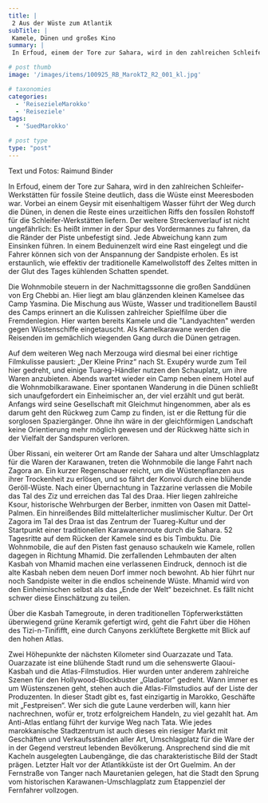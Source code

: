 ```yaml
---
title: |
 2 Aus der Wüste zum Atlantik
subTitle: |
 Kamele, Dünen und großes Kino  
summary: |
 In Erfoud, einem der Tore zur Sahara, wird in den zahlreichen Schleifer-Werkstätten für fossile Steine deutlich, dass die Wüste einst Meeresboden war. Vorbei an einem Geysir mit eisenhaltigem Wasser führt der Wegdurch die Dünen, in denen die Reste eines urzeitlichen Riffs den fossilen Rohstoff für die Schleifer-Werkstätten liefern. Der weitere Streckenverlauf ist nicht ungefährlich: 

# post thumb
image: '/images/items/100925_RB_MarokT2_R2_001_kl.jpg'

# taxonomies
categories: 
  - 'ReisezieleMarokko'
  - 'Reiseziele'
tags:
  - 'SuedMarokko'

# post type
type: "post"
---
```


Text und Fotos: Raimund Binder

In Erfoud, einem der Tore zur Sahara, wird in den zahlreichen Schleifer-Werkstätten für fossile Steine deutlich, dass die Wüste einst Meeresboden war. Vorbei an einem Geysir mit eisenhaltigem Wasser führt der Weg durch die Dünen, in denen die Reste eines urzeitlichen Riffs den fossilen Rohstoff für die Schleifer-Werkstätten liefern. Der weitere Streckenverlauf ist nicht ungefährlich: Es heißt immer in der Spur des Vordermannes zu fahren, da die Ränder der Piste unbefestigt sind. Jede Abweichung kann zum Einsinken führen. In einem Beduinenzelt wird eine Rast eingelegt und die Fahrer können sich von der Anspannung der Sandpiste erholen. Es ist erstaunlich, wie effektiv der traditionelle Kamelwollstoff des Zeltes mitten in der Glut des Tages kühlenden Schatten spendet.  

 Die Wohnmobile steuern in der Nachmittagssonne die großen Sanddünen von Erg Chebbi an. Hier liegt am blau glänzenden kleinen Kamelsee das Camp Yasmina. Die Mischung aus Wüste, Wasser und traditionellem Baustil des Camps erinnert an die Kulissen zahlreicher Spielfilme über die Fremdenlegion. Hier warten bereits Kamele und die "Landyachten" werden gegen Wüstenschiffe eingetauscht. Als Kamelkarawane werden die Reisenden im gemächlich wiegenden Gang durch die Dünen getragen.  

 Auf dem weiteren Weg nach Merzouga wird diesmal bei einer richtige Filmkulisse pausiert: „Der Kleine Prinz“ nach St. Exupéry wurde zum Teil hier gedreht, und einige Tuareg-Händler nutzen den Schauplatz, um ihre Waren anzubieten. Abends wartet wieder ein Camp neben einem Hotel auf die Wohnmobilkarawane. Einer spontanen Wanderung in die Dünen schließt sich unaufgefordert ein Einheimischer an, der viel erzählt und gut berät. Anfangs wird seine Gesellschaft mit Gleichmut hingenommen, aber als es darum geht den Rückweg zum Camp zu finden, ist er die Rettung für die sorglosen Spaziergänger. Ohne ihn wäre in der gleichförmigen Landschaft keine Orientierung mehr möglich gewesen und der Rückweg hätte sich in der Vielfalt der Sandspuren verloren.  

 Über Rissani, ein weiterer Ort am Rande der Sahara und alter Umschlagplatz für die Waren der Karawanen, treten die Wohnmobile die lange Fahrt nach Zagora an. Ein kurzer Regenschauer reicht, um die Wüstenpflanzen aus ihrer Trockenheit zu erlösen, und so fährt der Konvoi durch eine blühende Geröll-Wüste. Nach einer Übernachtung in Tazzarine verlassen die Mobile das Tal des Ziz und erreichen das Tal des Draa. Hier liegen zahlreiche Ksour, historische Wehrburgen der Berber, inmitten von Oasen mit Dattel-Palmen. Ein hinreißendes Bild mittelalterlicher muslimischer Kultur. Der Ort Zagora im Tal des Draa ist das Zentrum der Tuareg-Kultur und der Startpunkt einer traditionellen Karawanenroute durch die Sahara. 52 Tagesritte auf dem Rücken der Kamele sind es bis Timbuktu. Die Wohnmobile, die auf den Pisten fast genauso schaukeln wie Kamele, rollen dagegen in Richtung Mhamid. Die zerfallenden Lehmbauten der alten Kasbah von Mhamid machen eine verlassenen Eindruck, dennoch ist die alte Kasbah neben dem neuen Dorf immer noch bewohnt. Ab hier führt nur noch Sandpiste weiter in die endlos scheinende Wüste. Mhamid wird von den Einheimischen selbst als das „Ende der Welt“ bezeichnet. Es fällt nicht schwer diese Einschätzung zu teilen.  

 Über die Kasbah Tamegroute, in deren traditionellen Töpferwerkstätten überwiegend grüne Keramik gefertigt wird, geht die Fahrt über die Höhen des Tizi-n-Tinififft, eine durch Canyons zerklüftete Bergkette mit Blick auf den hohen Atlas.  

 Zwei Höhepunkte der nächsten Kilometer sind Ouarzazate und Tata. Ouarzazate ist eine blühende Stadt rund um die sehenswerte Glaoui-Kasbah und die Atlas-Filmstudios. Hier wurden unter anderem zahlreiche Szenen für den Hollywood-Blockbuster „Gladiator“ gedreht. Wann immer es um Wüstenszenen geht, stehen auch die Atlas-Filmstudios auf der Liste der Produzenten. In dieser Stadt gibt es, fast einzigartig in Marokko, Geschäfte mit „Festpreisen“. Wer sich die gute Laune verderben will, kann hier nachrechnen, wofür er, trotz erfolgreichem Handeln, zu viel gezahlt hat. Am Anti-Atlas entlang führt der kurvige Weg nach Tata. Wie jedes marokkanische Stadtzentrum ist auch dieses ein riesiger Markt mit Geschäften und Verkaufsständen aller Art, Umschlagplatz für die Ware der in der Gegend verstreut lebenden Bevölkerung. Ansprechend sind die mit Kacheln ausgelegten Laubengänge, die das charakteristische Bild der Stadt prägen. Letzter Halt vor der Atlantikküste ist der Ort Guelmim. An der Fernstraße von Tanger nach Mauretanien gelegen, hat die Stadt den Sprung vom historischen Karawanen-Umschlagplatz zum Etappenziel der Fernfahrer vollzogen.  